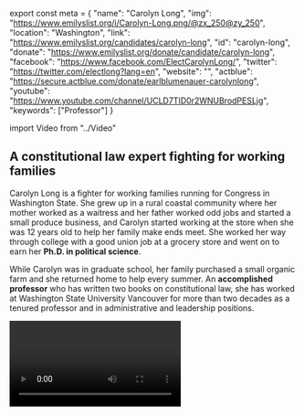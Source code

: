 export const meta = {
  "name": "Carolyn Long",
  "img": "https://www.emilyslist.org/i/Carolyn-Long.png/@zx_250@zy_250",
  "location": "Washington",
  "link": "https://www.emilyslist.org/candidates/carolyn-long",
  "id": "carolyn-long",
  "donate": "https://www.emilyslist.org/donate/candidate/carolyn-long",
  "facebook": "https://www.facebook.com/ElectCarolynLong/",
  "twitter": "https://twitter.com/electlong?lang=en",
  "website": "",
  "actblue": "https://secure.actblue.com/donate/earlblumenauer-carolynlong",
  "youtube": "https://www.youtube.com/channel/UCLD7TID0r2WNUBrodPESLjg",
  "keywords": ["Professor"]
}

import Video from "../Video"

## A constitutional law expert fighting for working families

Carolyn Long is a fighter for working families running for Congress in Washington State. She grew up in a rural coastal community where her mother worked as a waitress and her father worked odd jobs and started a small produce business, and Carolyn started working at the store when she was 12 years old to help her family make ends meet. She worked her way through college with a good union job at a grocery store and went on to earn her **Ph.D. in political science**.

While Carolyn was in graduate school, her family purchased a small organic farm and she returned home to help every summer. An **accomplished professor** who has written two books on constitutional law, she has worked at Washington State University Vancouver for more than two decades as a tenured professor and in administrative and leadership positions.

<Video id="cmw3oL_T9DA" />

She lives in Vancouver with her husband and their daughter, and after years of teaching students about American institutions, public law, American public policy, and public civility she is running for office for the first time to stand up for Washington State working families and to defend our American values as they come under attack like never before.


## A strong leader dedicated to expanding economic opportunity

Carolyn is running to expand economic opportunity for Washington State working families. She has personal experience helping her family grow their small business and is dedicated to helping entrepreneurs innovate and create good-paying jobs that help all Washington State communities thrive. As a proud former journeyman with the United Food and Commercial Workers Local 555 union, she also knows firsthand how critical unions are to growing our middle class. “Unions make America strong,” Carolyn has said. She is a powerful advocate for infrastructure investment and growing apprenticeships and other training programs that give Washington Staters the skills they need to succeed in a changing economy. Carolyn is a pro-choice champion committed to expanding access to quality health care for all, and when elected she will fight back against Republicans’ attempts to undo the progress we’ve worked so hard to make.

## An opportunity to flip a seat and take back the House

Carolyn is challenging Republican Jaime Herrera Beutler, who has been working to advance the GOP’s agenda that hurts the working families she was elected to serve. Herrera Beutler has voted to repeal the Affordable Care Act and to defund Planned Parenthood, and has avoided facing the Washington State families she represents in person at town hall meetings. Carolyn has what it takes to hold her accountable and win in November. Let’s show this champion for working families our full support and help her flip this seat — and let’s take back the House.
